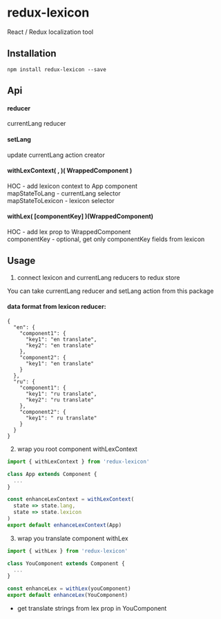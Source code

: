 # redux-lexicon

React / Redux localization tool


## Installation

```
npm install redux-lexicon --save
```

## Api

#### reducer

currentLang reducer

#### setLang

update currentLang action creator

#### withLexContext( <mapStateToLang>, <mapStateToLexicon> )( WrappedComponent )

HOC - add lexicon context to App component </br>
mapStateToLang - currentLang selector </br>
mapStateToLexicon - lexicon selector

#### withLex( [componentKey] )(WrappedComponent)

HOC - add lex prop to WrappedComponent </br>
componentKey - optional, get only componentKey fields from lexicon

## Usage

1. connect lexicon and currentLang reducers to redux store

  You can take currentLang reducer and setLang action from this package

  #### data format from lexicon reducer:

  ```
  {
    "en": {
      "component1": {
        "key1": "en translate",
        "key2": "en translate"
      },
      "component2": {
        "key1": "en translate"
      }
    },
    "ru": {
      "component1": {
        "key1": "ru translate",
        "key2": "ru translate"
      },
      "component2": {
        "key1": " ru translate"
      }
    }
  }
  ```

2. wrap you root component withLexContext

  ```javascript
  import { withLexContext } from 'redux-lexicon'

  class App extends Component {
    ...
  }

  const enhanceLexContext = withLexContext(
    state => state.lang,
    state => state.lexicon
  )
  export default enhanceLexContext(App)
  ```

3. wrap you translate component withLex

  ```javascript
  import { withLex } from 'redux-lexicon'

  class YouComponent extends Component {
    ...
  }

  const enhanceLex = withLex(youComponent)
  export default enhanceLex(YouComponent)
  ```

* get translate strings from lex prop in YouComponent
